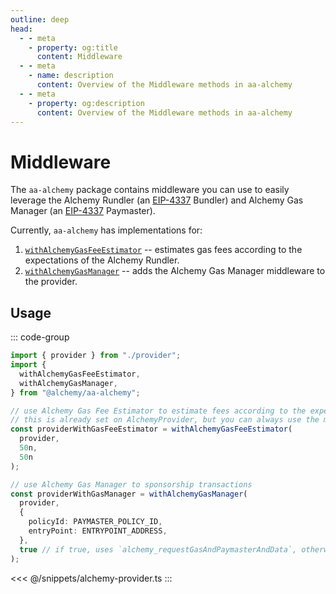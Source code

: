 ```yaml
---
outline: deep
head:
  - - meta
    - property: og:title
      content: Middleware
  - - meta
    - name: description
      content: Overview of the Middleware methods in aa-alchemy
  - - meta
    - property: og:description
      content: Overview of the Middleware methods in aa-alchemy
---
```


# Middleware

The `aa-alchemy` package contains middleware you can use to easily leverage the Alchemy Rundler (an [EIP-4337](https://eips.ethereum.org/EIPS/eip-4337) Bundler) and Alchemy Gas Manager (an [EIP-4337](https://eips.ethereum.org/EIPS/eip-4337) Paymaster).

Currently, `aa-alchemy` has implementations for:

1.  [`withAlchemyGasFeeEstimator`](/packages/aa-alchemy/middleware/withAlchemyGasFeeEstimator) -- estimates gas fees according to the expectations of the Alchemy Rundler.
2.  [`withAlchemyGasManager`](/packages/aa-alchemy/middleware/withAlchemyGasManager) -- adds the Alchemy Gas Manager middleware to the provider.

## Usage

::: code-group

```ts [example.ts]
import { provider } from "./provider";
import {
  withAlchemyGasFeeEstimator,
  withAlchemyGasManager,
} from "@alchemy/aa-alchemy";

// use Alchemy Gas Fee Estimator to estimate fees according to the expectations of the Alchemy Rundler.
// this is already set on AlchemyProvider, but you can always use the middleware directly to create a new instance.
const providerWithGasFeeEstimator = withAlchemyGasFeeEstimator(
  provider,
  50n,
  50n
);

// use Alchemy Gas Manager to sponsorship transactions
const providerWithGasManager = withAlchemyGasManager(
  provider,
  {
    policyId: PAYMASTER_POLICY_ID,
    entryPoint: ENTRYPOINT_ADDRESS,
  },
  true // if true, uses `alchemy_requestGasAndPaymasterAndData`, otherwise uses `alchemy_requestPaymasterAndData`
);
```

<<< @/snippets/alchemy-provider.ts
:::
